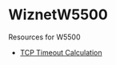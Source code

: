 # WiznetW5500
Resources for W5500

- [TCP Timeout Calculation](docs/TCP_Timeout.md#tcp-timeout-calculation)

